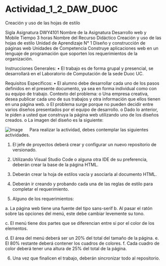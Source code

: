 # Actividad_1_2_DAW_DUOC
Creación y uso de las hojas de estilo


Sigla Asignatura	DWY4101	Nombre de la Asignatura	Desarrollo web y Mobile	Tiempo	3 horas
Nombre del Recurso Didáctico	Creación y uso de las hojas de estilo
Unidad de Aprendizaje N° 1	Diseño y construcción de páginas web
Unidades de Competencia	Construye aplicaciones web en un lenguaje de programación que soporten los requerimientos de la organización.

Instrucciones Generales:
•	El trabajo es de forma grupal y presencial, se desarrollará en el Laboratorio de Computación de la sede Duoc UC.

Requisitos Específicos:
•	El alumno debe desarrollar cada uno de los pasos definidos en el presente documento, ya sea en forma individual como con su equipo de trabajo.
Contexto del problema:
o	Una empresa creativa, desea publicar cada uno de sus trabajos y otra información que ellos tienen en una página web.
o	El problema surge porque no pueden decidir entre varios diseños presentados por el equipo de desarrollo.
o	Dado lo anterior, le piden a usted que construya la página web utilizando uno de los diseños creados.
o	La imagen del diseño es la siguiente:
 
 ![Image](https://octodex.github.com/images/yaktocat.png)
 
Para realizar la actividad, debes contemplar las siguientes actividades.
1.	El jefe de proyectos deberá crear y configurar un nuevo repositorio de versionado.

2.	Utilizando Visual Studio Code o alguna otra IDE de su preferencia, deberán crear la base de la página HTML.

3.	Deberán crear la hoja de estilos vacía y asociarla al documento HTML.

4.	Deberán ir creando y probando cada una de las reglas de estilo para completar el requerimiento.

5.	Alguno de los requerimientos:

a.	La página web tiene una fuente del tipo sans-serif
b.	Al pasar el ratón sobre las opciones del menú, este debe cambiar levemente su tono.
   

c.	El menú tiene dos partes que se diferencian entre si por el color de los elementos.
 

d.	El área del menú deberá ser un 20% del total del tamaño de la página.
e.	El 80% restante deberá contener los cuadros de colores.
f.	Cada cuadro de color deberá tener una altura de 25% del total de la página.

6.	Una vez que finalicen el trabajo, deberán sincronizar todo al repositorio.

